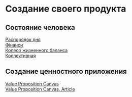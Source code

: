 # Создание своего продукта
## Состояние человека
<a href = "https://docs.google.com/spreadsheets/d/1CdmIDzRUlZYhmkuI_z-2GbKkVt17LJLMKZGAh_zxwCw/edit#gid=0">Распорядок дня</a>  
<a href = "https://docs.google.com/spreadsheets/d/1U8QBUEMg4i2VWVUhLAkX8M0AIuJuL6BiOPFanKuryvM/edit#gid=1982987222">Фінанси</a>  
<a href = "https://docs.google.com/spreadsheets/d/1oh_lCdSc--tgyE2wlwZLZHjRSVV_r9M0P4fOKozFtO4/edit#gid=0">Колесо жизненного баланса</a>  
<a href = "https://docs.google.com/spreadsheets/d/1cXK6pjnWFdLLF2D-Mgd_ikZswvmonjwCirLJPhtpF-Q/edit#gid=0">Коллективная</a>  

## Создание ценностного приложения
<a href = "https://docs.google.com/document/d/1M0znnTOWtUT4jqkBfSQcc74cUPrnP5pFkG5B4LzRw0g/edit">Value Proposition Canvas</a>  
<a href = "https://esputnik.com/blog/chto-takoe-value-proposition-canvas">Value Proposition Canvas. Article</a>  
